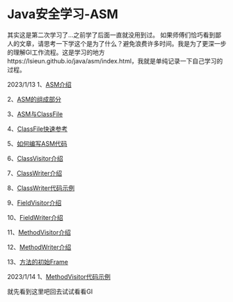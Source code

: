 # Java安全学习-ASM

其实这是第二次学习了...之前学了后面一直就没用到过。
如果师傅们恰巧看到鄙人的文章，请思考一下学这个是为了什么？避免浪费许多时间。我是为了更深一步的理解GI工作流程。这是学习的地方https://lsieun.github.io/java/asm/index.html，我就是单纯记录一下自己学习的过程。


2023/1/13 
1、[ASM介绍](https://lsieun.github.io/java-asm-01/asm-intro.html)

2、[ASM的组成部分](https://lsieun.github.io/java-asm-01/asm-components.html)

3、[ASM与ClassFile](https://lsieun.github.io/java-asm-01/asm-vs-classfile.html)

4、[ClassFile快速参考](https://lsieun.github.io/java-asm-01/java-classfile-skim.html)

5、[如何编写ASM代码](https://lsieun.github.io/java-asm-01/how-to-write-core-code.html)

6、[ClassVisitor介绍](https://lsieun.github.io/java-asm-01/class-visitor-intro.html)

7、[ClassWriter介绍](https://lsieun.github.io/java-asm-01/class-writer-intro.html)

8、[ClassWriter代码示例](https://lsieun.github.io/java-asm-01/class-writer-examples.html)

9、[FieldVisitor介绍](https://lsieun.github.io/java-asm-01/field-visitor-intro.html)

10、[FieldWriter介绍](https://lsieun.github.io/java-asm-01/field-writer-intro.html)

11、[MethodVisitor介绍](https://lsieun.github.io/java-asm-01/method-visitor-intro.html)

12、[MethodWriter介绍](https://lsieun.github.io/java-asm-01/method-writer-intro.html)

13、[方法的初始Frame](https://lsieun.github.io/java-asm-01/method-initial-frame.html)

2023/1/14
1、[MethodVisitor代码示例](https://lsieun.github.io/java-asm-01/method-visitor-examples.html)

就先看到这里吧回去试试看看GI
